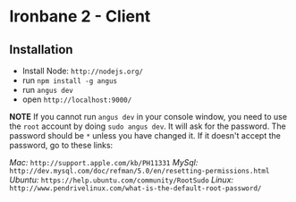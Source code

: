 # Ironbane 2 - Client

## Installation
* Install Node: ``http://nodejs.org/``
* run ``npm install -g angus``
* run ``angus dev``
* open ``http://localhost:9000/``

**NOTE**
If you cannot run ``angus dev`` in your console window, you need to use the ``root`` account by doing ``sudo angus dev``. It will ask for the password. The password should be ``*`` unless you have changed it. If it doesn't accept the password, go to these links:

*Mac:* ``http://support.apple.com/kb/PH11331``
*MySql:* ``http://dev.mysql.com/doc/refman/5.0/en/resetting-permissions.html``
*Ubuntu:* ``https://help.ubuntu.com/community/RootSudo``
*Linux:* ``http://www.pendrivelinux.com/what-is-the-default-root-password/``
